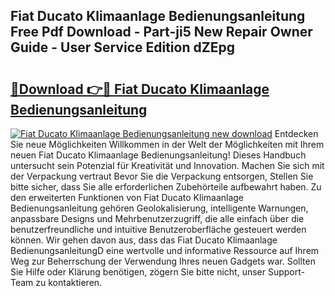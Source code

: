 ## Fiat Ducato Klimaanlage Bedienungsanleitung Free Pdf Download - Part-ji5 New Repair Owner Guide - User Service Edition dZEpg

# <h2><a href="http://df5utz.blite.top/?on=Fiat+Ducato+Klimaanlage+Bedienungsanleitung">🔗Download 👉🔴 Fiat Ducato Klimaanlage Bedienungsanleitung</a></h2>

[![Fiat Ducato Klimaanlage Bedienungsanleitung new download](https://i.imgur.com/lujVjoI.png)](http://df5utz.blite.top/?on=Fiat+Ducato+Klimaanlage+Bedienungsanleitung)
Entdecken Sie neue Möglichkeiten Willkommen in der Welt der Möglichkeiten mit Ihrem neuen Fiat Ducato Klimaanlage Bedienungsanleitung! Dieses Handbuch untersucht sein Potenzial für Kreativität und Innovation. Machen Sie sich mit der Verpackung vertraut Bevor Sie die Verpackung entsorgen, Stellen Sie bitte sicher, dass Sie alle erforderlichen Zubehörteile aufbewahrt haben. Zu den erweiterten Funktionen von Fiat Ducato Klimaanlage Bedienungsanleitung gehören Geolokalisierung, intelligente Warnungen, anpassbare Designs und Mehrbenutzerzugriff, die alle einfach über die benutzerfreundliche und intuitive Benutzeroberfläche gesteuert werden können. Wir gehen davon aus, dass das Fiat Ducato Klimaanlage BedienungsanleitungD eine wertvolle und informative Ressource auf Ihrem Weg zur Beherrschung der Verwendung Ihres neuen Gadgets war. Sollten Sie Hilfe oder Klärung benötigen, zögern Sie bitte nicht, unser Support-Team zu kontaktieren.
